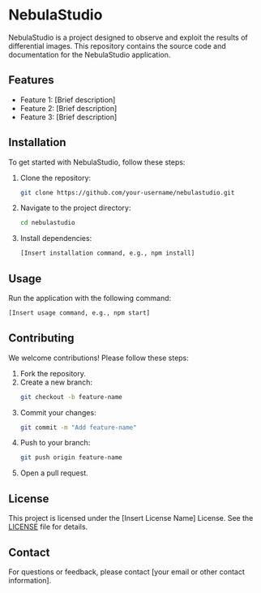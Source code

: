# NebulaStudio

NebulaStudio is a project designed to observe and exploit the results of differential images. This repository contains the source code and documentation for the NebulaStudio application.

## Features

- Feature 1: [Brief description]
- Feature 2: [Brief description]
- Feature 3: [Brief description]

## Installation

To get started with NebulaStudio, follow these steps:

1. Clone the repository:
   ```bash
   git clone https://github.com/your-username/nebulastudio.git
   ```
2. Navigate to the project directory:
   ```bash
   cd nebulastudio
   ```
3. Install dependencies:
   ```bash
   [Insert installation command, e.g., npm install]
   ```

## Usage

Run the application with the following command:

```bash
[Insert usage command, e.g., npm start]
```

## Contributing

We welcome contributions! Please follow these steps:

1. Fork the repository.
2. Create a new branch:
   ```bash
   git checkout -b feature-name
   ```
3. Commit your changes:
   ```bash
   git commit -m "Add feature-name"
   ```
4. Push to your branch:
   ```bash
   git push origin feature-name
   ```
5. Open a pull request.

## License

This project is licensed under the [Insert License Name] License. See the [LICENSE](./LICENSE) file for details.

## Contact

For questions or feedback, please contact [your email or other contact information].
